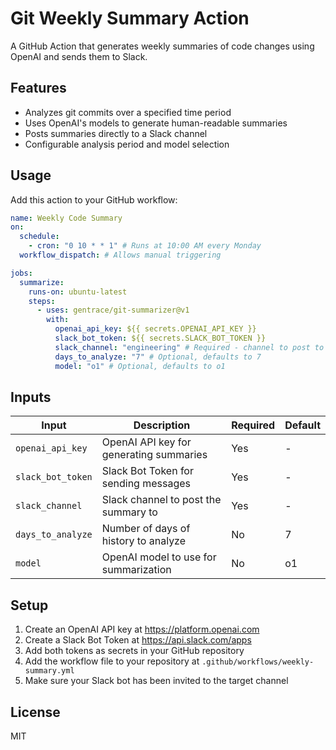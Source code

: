 # Git Weekly Summary Action

A GitHub Action that generates weekly summaries of code changes using OpenAI and sends them to Slack.

## Features

- Analyzes git commits over a specified time period
- Uses OpenAI's models to generate human-readable summaries
- Posts summaries directly to a Slack channel
- Configurable analysis period and model selection

## Usage

Add this action to your GitHub workflow:

```yaml
name: Weekly Code Summary
on:
  schedule:
    - cron: "0 10 * * 1" # Runs at 10:00 AM every Monday
  workflow_dispatch: # Allows manual triggering

jobs:
  summarize:
    runs-on: ubuntu-latest
    steps:
      - uses: gentrace/git-summarizer@v1
        with:
          openai_api_key: ${{ secrets.OPENAI_API_KEY }}
          slack_bot_token: ${{ secrets.SLACK_BOT_TOKEN }}
          slack_channel: "engineering" # Required - channel to post to
          days_to_analyze: "7" # Optional, defaults to 7
          model: "o1" # Optional, defaults to o1
```

## Inputs

| Input             | Description                             | Required | Default |
| ----------------- | --------------------------------------- | -------- | ------- |
| `openai_api_key`  | OpenAI API key for generating summaries | Yes      | -       |
| `slack_bot_token` | Slack Bot Token for sending messages    | Yes      | -       |
| `slack_channel`   | Slack channel to post the summary to    | Yes      | -       |
| `days_to_analyze` | Number of days of history to analyze    | No       | 7       |
| `model`           | OpenAI model to use for summarization   | No       | o1      |

## Setup

1. Create an OpenAI API key at https://platform.openai.com
2. Create a Slack Bot Token at https://api.slack.com/apps
3. Add both tokens as secrets in your GitHub repository
4. Add the workflow file to your repository at `.github/workflows/weekly-summary.yml`
5. Make sure your Slack bot has been invited to the target channel

## License

MIT

